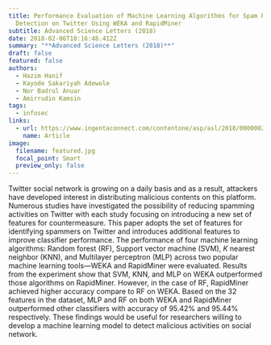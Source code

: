 ```yaml
---
title: Performance Evaluation of Machine Learning Algorithms for Spam Profile
  Detection on Twitter Using WEKA and RapidMiner
subtitle: Advanced Science Letters (2018)
date: 2018-02-06T18:16:48.412Z
summary: "**Advanced Science Letters (2018)**"
draft: false
featured: false
authors:
  - Hazim Hanif
  - Kayode Sakariyah Adewole
  - Nor Badrul Anuar
  - Amirrudin Kamsin
tags:
  - infosec
links:
  - url: https://www.ingentaconnect.com/contentone/asp/asl/2018/00000024/00000002/art00057
    name: Article
image:
  filename: featured.jpg
  focal_point: Smart
  preview_only: false
---
```

Twitter social network is growing on a daily basis and as a result, attackers have developed interest in distributing malicious contents on this platform. Numerous studies have investigated the possibility of reducing spamming activities on Twitter with each study focusing on introducing a new set of features for countermeasure. This paper adopts the set of features for identifying spammers on Twitter and introduces additional features to improve classifier performance. The performance of four machine learning algorithms: Random forest (RF), Support vector machine (SVM), *K* nearest neighbor (KNN), and Multilayer perceptron (MLP) across two popular machine learning tools—WEKA and RapidMiner were evaluated. Results from the experiment show that SVM, KNN, and MLP on WEKA outperformed those algorithms on RapidMiner. However, in the case of RF, RapidMiner achieved higher accuracy compare to RF on WEKA. Based on the 32 features in the dataset, MLP and RF on both WEKA and RapidMiner outperformed other classifiers with accuracy of 95.42% and 95.44% respectively. These findings would be useful for researchers willing to develop a machine learning model to detect malicious activities on social network.